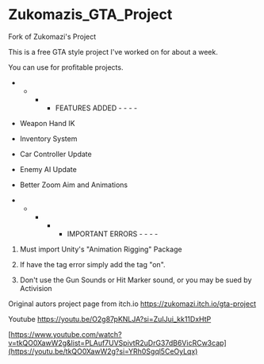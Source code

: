# Zukomazis_GTA_Project

Fork of Zukomazi's Project

This is a free GTA style project I've worked on for about a week.

You can use for profitable projects.

- - - - FEATURES ADDED - - - - 

- Weapon Hand IK

- Inventory System

- Car Controller Update

- Enemy AI Update

- Better Zoom Aim and Animations


- - - - - IMPORTANT ERRORS - - - - 

1. Must import Unity's "Animation Rigging" Package

2. If have the tag error simply add the tag "on".

3. Don't use the Gun Sounds or Hit Marker sound, or you may be sued by Activision

Original autors project page from itch.io 
https://zukomazi.itch.io/gta-project

Youtube
https://youtu.be/O2g87pKNLJA?si=ZuIJui_kk11DxHtP

[https://www.youtube.com/watch?v=tkQO0XawW2g&list=PLAuf7UVSpivtR2uDrG37dB6VicRCw3cap](https://youtu.be/tkQO0XawW2g?si=YRh0Sgql5CeOyLqx)

